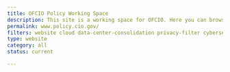 ```yaml
---
title: OFCIO Policy Working Space
description: This site is a working space for OFCIO. Here you can browse draft policies and provide feedback. You can also browse finalized policies and resources for agencies and the public.
permalink: www.policy.cio.gov/
filters: website cloud data-center-consolidation privacy-filter cybersecurity accessibility shared-services fitara it-spending modernization current
type: website
category: all
status: current

---
```

